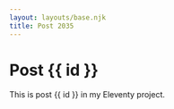 ```yaml
---
layout: layouts/base.njk
title: Post 2035
---
```


# Post {{ id }}

This is post {{ id }} in my Eleventy project.
